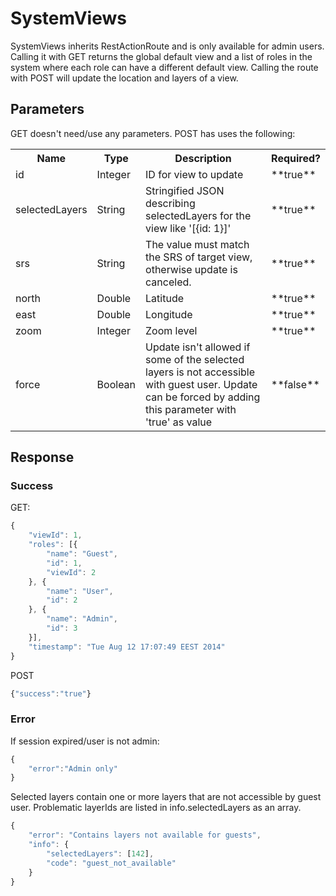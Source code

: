 # SystemViews

SystemViews inherits RestActionRoute and is only available for admin users. Calling it with GET returns the global default view and
a list of roles in the system where each role can have a different default view. Calling the route with POST will update the location and
layers of a view.

## Parameters

GET doesn't need/use any parameters.
POST has uses the following:

<table>
  <tr>
    <th>Name</th>
    <th>Type</th>
    <th>Description</th>
    <th>Required?</th>
  </tr>
  <tr>
    <td>id</td>
    <td>Integer</td>
    <td>ID for view to update</td>
    <td>**true**</td>
  </tr>
  <tr>
    <td>selectedLayers</td>
    <td>String</td>
    <td>Stringified JSON describing selectedLayers for the view like '[{id: 1}]'</td>
    <td>**true**</td>
  </tr>
  <tr>
    <td>srs</td>
    <td>String</td>
    <td>The value must match the SRS of target view, otherwise update is canceled.</td>
    <td>**true**</td>
  </tr>
  <tr>
    <td>north</td>
    <td>Double</td>
    <td>Latitude</td>
    <td>**true**</td>
  </tr>
  <tr>
    <td>east</td>
    <td>Double</td>
    <td>Longitude</td>
    <td>**true**</td>
  </tr>
  <tr>
    <td>zoom</td>
    <td>Integer</td>
    <td>Zoom level</td>
    <td>**true**</td>
  </tr>
  <tr>
    <td>force</td>
    <td>Boolean</td>
    <td>Update isn't allowed if some of the selected layers is not accessible with guest user. Update can be forced by adding this parameter with 'true' as value</td>
    <td>**false**</td>
  </tr>
</table>

## Response

### Success

GET:
```javascript
{
	"viewId": 1,
	"roles": [{
		"name": "Guest",
		"id": 1,
		"viewId": 2
	}, {
		"name": "User",
		"id": 2
	}, {
		"name": "Admin",
		"id": 3
	}],
	"timestamp": "Tue Aug 12 17:07:49 EEST 2014"
}
```

POST

```javascript
{"success":"true"}
```

### Error

If session expired/user is not admin:

```javascript
{
    "error":"Admin only"
}
```

Selected layers contain one or more layers that are not accessible by guest user.
Problematic layerIds are listed in info.selectedLayers as an array.

```javascript
{
	"error": "Contains layers not available for guests",
	"info": {
		"selectedLayers": [142],
		"code": "guest_not_available"
	}
}
```
